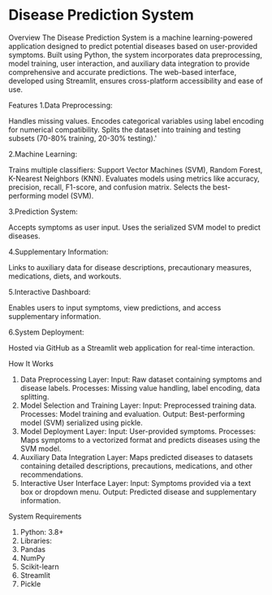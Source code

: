 # Disease Prediction System
Overview
The Disease Prediction System is a machine learning-powered application designed to predict potential diseases based on user-provided symptoms. Built using Python, the system incorporates data preprocessing, model training, user interaction, and auxiliary data integration to provide comprehensive and accurate predictions. The web-based interface, developed using Streamlit, ensures cross-platform accessibility and ease of use.


Features
1.Data Preprocessing:

Handles missing values.
Encodes categorical variables using label encoding for numerical compatibility.
Splits the dataset into training and testing subsets (70-80% training, 20-30% testing).'

2.Machine Learning:

Trains multiple classifiers: Support Vector Machines (SVM), Random Forest, K-Nearest Neighbors (KNN).
Evaluates models using metrics like accuracy, precision, recall, F1-score, and confusion matrix.
Selects the best-performing model (SVM).

3.Prediction System:

Accepts symptoms as user input.
Uses the serialized SVM model to predict diseases.

4.Supplementary Information:

Links to auxiliary data for disease descriptions, precautionary measures, medications, diets, and workouts.

5.Interactive Dashboard:

Enables users to input symptoms, view predictions, and access supplementary information.

6.System Deployment:

Hosted via GitHub as a Streamlit web application for real-time interaction.




How It Works
1. Data Preprocessing Layer:
Input: Raw dataset containing symptoms and disease labels.
Processes: Missing value handling, label encoding, data splitting.
2. Model Selection and Training Layer:
Input: Preprocessed training data.
Processes: Model training and evaluation.
Output: Best-performing model (SVM) serialized using pickle.
3. Model Deployment Layer:
Input: User-provided symptoms.
Processes: Maps symptoms to a vectorized format and predicts diseases using the SVM model.
4. Auxiliary Data Integration Layer:
Maps predicted diseases to datasets containing detailed descriptions, precautions, medications, and other recommendations.
5. Interactive User Interface Layer:
Input: Symptoms provided via a text box or dropdown menu.
Output: Predicted disease and supplementary information.



System Requirements
1. Python: 3.8+
2. Libraries:
3. Pandas
4. NumPy
5. Scikit-learn
6. Streamlit
7. Pickle





